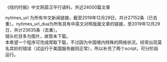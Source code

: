 《纽约时报》中文网英汉平行语料，共近24000篇文章

nytimes_url 为所有中文新闻链接，截至2019年12月29日，共计27152条（已去重）。nytimes_url_dua为所有具有中英文对照版面文章的链接，至2019年12月29日，共计23635条（去重）。  
镜头栏目多为图片，故暂未下载。  
本希望一个程序可完成爬取下载，不过因为中国境内特殊的网络状况，经常出现莫名其妙的错误（试运行于美国服务器则正常），所以补充了两个script，可分阶段运行。 